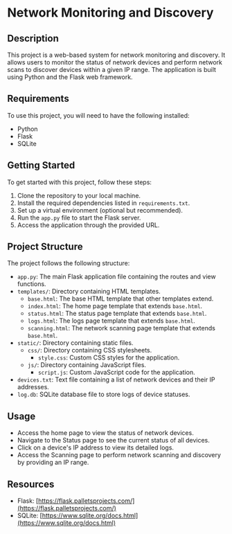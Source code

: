 # Network Monitoring and Discovery

## Description
This project is a web-based system for network monitoring and discovery. It allows users to monitor the status of network devices and perform network scans to discover devices within a given IP range. The application is built using Python and the Flask web framework.

## Requirements
To use this project, you will need to have the following installed:

- Python
- Flask
- SQLite

## Getting Started
To get started with this project, follow these steps:

1. Clone the repository to your local machine.
2. Install the required dependencies listed in `requirements.txt`.
3. Set up a virtual environment (optional but recommended).
4. Run the `app.py` file to start the Flask server.
5. Access the application through the provided URL.

## Project Structure
The project follows the following structure:

- `app.py`: The main Flask application file containing the routes and view functions.
- `templates/`: Directory containing HTML templates.
  - `base.html`: The base HTML template that other templates extend.
  - `index.html`: The home page template that extends `base.html`.
  - `status.html`: The status page template that extends `base.html`.
  - `logs.html`: The logs page template that extends `base.html`.
  - `scanning.html`: The network scanning page template that extends `base.html`.
- `static/`: Directory containing static files.
  - `css/`: Directory containing CSS stylesheets.
    - `style.css`: Custom CSS styles for the application.
  - `js/`: Directory containing JavaScript files.
    - `script.js`: Custom JavaScript code for the application.
- `devices.txt`: Text file containing a list of network devices and their IP addresses.
- `log.db`: SQLite database file to store logs of device statuses.

## Usage
- Access the home page to view the status of network devices.
- Navigate to the Status page to see the current status of all devices.
- Click on a device's IP address to view its detailed logs.
- Access the Scanning page to perform network scanning and discovery by providing an IP range.

## Resources
- Flask: [https://flask.palletsprojects.com/](https://flask.palletsprojects.com/)
- SQLite: [https://www.sqlite.org/docs.html](https://www.sqlite.org/docs.html)




